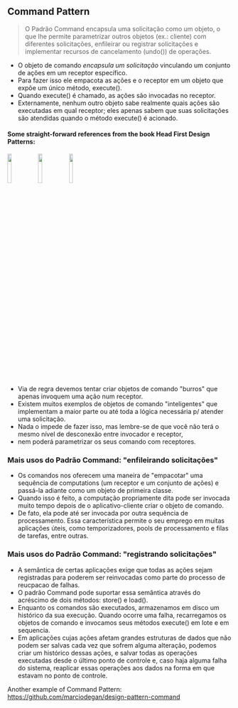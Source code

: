 ## Command Pattern

>O Padrão Command encapsula uma solicitação como um objeto, o que lhe permite parametrizar outros objetos (ex.: cliente) com diferentes solicitações,
enfileirar ou registrar solicitações e implementar recursos de cancelamento (undo()) de operações.

* O objeto de comando *encapsula um solicitação* vinculando um conjunto de ações em um receptor específico.
* Para fazer isso ele empacota as ações e o receptor em um objeto que expõe um único método, execute().
* Quando execute() é chamado, as ações são invocadas no receptor.
* Externamente, nenhum outro objeto sabe realmente quais ações são executadas em qual receptor; 
eles apenas sabem que suas solicitações são atendidas quando o método execute() é acionado.

#### Some straight-forward references from the book Head First Design Patterns:

<img src="https://user-images.githubusercontent.com/58707950/140544735-2e2d5f8d-f3cc-402c-8369-40c3492b0334.PNG" width="13%"></img> 
<img src="https://user-images.githubusercontent.com/58707950/140544733-bdf88ec5-de27-4c40-8008-1e7a8a949f9f.PNG" width="13%"></img> 
<img src="https://user-images.githubusercontent.com/58707950/140544739-db1fac60-9f55-4bca-9d4a-1f04716f559e.PNG" width="13%"></img>  


- Via de regra devemos tentar criar objetos de comando "burros" que apenas invoquem uma ação num receptor.
- Existem muitos exemplos de objetos de comando "inteligentes" que implementam a maior parte ou até toda a lógica necessária p/ atender uma solicitação.
- Nada o impede de fazer isso, mas lembre-se de que você não terá o mesmo nível de desconexão entre invocador e receptor, 
- nem poderá parametrizar os seus comando com receptores.


### Mais usos do Padrão Command: "enfileirando solicitações"
- Os comandos nos oferecem uma maneira de "empacotar" uma sequência de computations (um receptor e um conjunto de ações) e passá-la adiante como um objeto de primeira classe.
- Quando isso é feito, a computação propriamente dita pode ser invocada muito tempo depois de o aplicativo-cliente criar o objeto de comando.
- De fato, ela pode até ser invocada por outra sequência de processamento. Essa característica permite o seu emprego em muitas aplicações úteis, como temporizadores, pools de processamento e filas de tarefas, entre outras.

### Mais usos do Padrão Command: "registrando solicitações"
- A semântica de certas aplicações exige que todas as ações sejam registradas para poderem ser reinvocadas como parte do processo de reucpacao de falhas.
- O padrão Command pode suportar essa semântica através do acréscimo de dois métodos: store() e load().
- Enquanto os comandos são executados, armazenamos em disco um histórico da sua execução. Quando ocorre uma falha, recarregamos os objetos de comando e invocamos seus métodos execute() em lote e em sequencia.
- Em aplicações cujas ações afetam grandes estruturas de dados que não podem ser salvas cada vez que sofrem alguma alteração, podemos criar um histórico dessas ações, e salvar todas as operações executadas desde o último ponto de controle e, caso haja alguma falha do sistema, reaplicar essas operações aos dados na forma em que estavam no ponto de controle.


Another example of Command Pattern: https://github.com/marciodegan/design-pattern-command